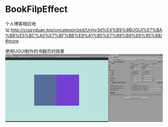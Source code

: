 # BookFilpEffect
个人博客相应地址:http://crazyduan.top/uncategorized/Unity3d%E4%B9%8BUGUI%E7%BA%B8%E5%BC%A0%E7%BF%BB%E9%A1%B5%E7%89%B9%E6%95%88/#more

使用UGUI制作的书翻页的效果
![1](https://github.com/duan1998/BookFilpEffect/blob/master/README_IMAGE/1.gif)
